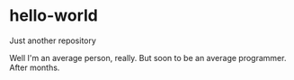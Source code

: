 # hello-world
Just another repository

Well I'm an average person, really. But soon to be an average programmer. After months.
